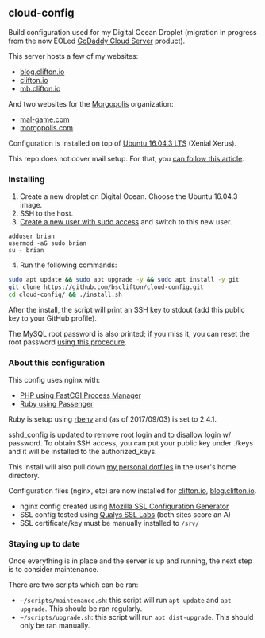## cloud-config

Build configuration used for my Digital Ocean Droplet (migration in progress from the now EOLed [GoDaddy Cloud Server](https://cloud.godaddy.com/) product).

This server hosts a few of my websites:
- [blog.clifton.io](https://github.com/bsclifton/blog.clifton.io)
- [clifton.io](https://github.com/bsclifton/clifton.io)
- [mb.clifton.io](https://github.com/bsclifton/mb.clifton.io)

And two websites for the [Morgopolis](https://github.com/morgopolis) organization:
- [mal-game.com](https://github.com/morgopolis/mal-game.com)
- [morgopolis.com](https://github.com/morgopolis/morgopolis.com)

Configuration is installed on top of [Ubuntu 16.04.3 LTS](http://releases.ubuntu.com/16.04/) (Xenial Xerus).

This repo does not cover mail setup. For that, you [can follow this article](https://www.digitalocean.com/community/tutorials/how-to-install-and-configure-postfix-as-a-send-only-smtp-server-on-ubuntu-16-04).

### Installing

1. Create a new droplet on Digital Ocean. Choose the Ubuntu 16.04.3 image.
2. SSH to the host.
3. [Create a new user with sudo access](https://www.digitalocean.com/community/tutorials/how-to-create-a-sudo-user-on-ubuntu-quickstart) and switch to this new user.
```
adduser brian
usermod -aG sudo brian
su - brian
```
4. Run the following commands:
```sh
sudo apt update && sudo apt upgrade -y && sudo apt install -y git
git clone https://github.com/bsclifton/cloud-config.git
cd cloud-config/ && ./install.sh
```

After the install, the script will print an SSH key to stdout (add this public key to your GitHub profile).

The MySQL root password is also printed; if you miss it, you can reset the root password [using this procedure](https://help.ubuntu.com/community/MysqlPasswordReset).

### About this configuration

This config uses nginx with:
- [PHP using FastCGI Process Manager](https://www.howtoforge.com/installing-nginx-with-php5-fpm-and-mysql-on-ubuntu-14.04-lts-lemp)
- [Ruby using Passenger](https://www.phusionpassenger.com/library/install/nginx/install/oss/xenial/)

Ruby is setup using [rbenv](https://github.com/rbenv/rbenv) and (as of 2017/09/03) is set to 2.4.1.

sshd_config is updated to remove root login and to disallow login w/ password. To obtain SSH access, you can put your public key under ./keys and it will be installed to the authorized_keys.

This install will also pull down [my personal dotfiles](https://github.com/bsclifton/dotfiles/) in the user's home directory.

Configuration files (nginx, etc) are now installed for [clifton.io](https://github.com/bsclifton/clifton.io), [blog.clifton.io](https://github.com/bsclifton/blog.clifton.io).
- nginx config created using [Mozilla SSL Configuration Generator](https://mozilla.github.io/server-side-tls/ssl-config-generator/)
- SSL config tested using [Qualys SSL Labs](https://www.ssllabs.com/ssltest/analyze.html) (both sites score an A)
- SSL certificate/key must be manually installed to `/srv/`

### Staying up to date

Once everything is in place and the server is up and running, the next step is to consider maintenance.

There are two scripts which can be ran:
- `~/scripts/maintenance.sh`: this script will run `apt update` and `apt upgrade`. This should be ran regularly.
- `~/scripts/upgrade.sh`: this script will run `apt dist-upgrade`. This should only be ran manually.

